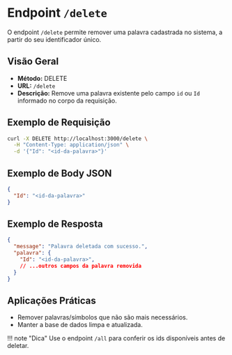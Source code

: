 # Endpoint `/delete`

O endpoint `/delete` permite remover uma palavra cadastrada no sistema, a partir do seu identificador único.

## Visão Geral

- **Método:** DELETE
- **URL:** `/delete`
- **Descrição:** Remove uma palavra existente pelo campo `id` ou `Id` informado no corpo da requisição.

## Exemplo de Requisição

```bash
curl -X DELETE http://localhost:3000/delete \
  -H "Content-Type: application/json" \
  -d '{"Id": "<id-da-palavra>"}'
```

## Exemplo de Body JSON

```json
{
  "Id": "<id-da-palavra>"
}
```

## Exemplo de Resposta

```json
{
  "message": "Palavra deletada com sucesso.",
  "palavra": {
    "Id": "<id-da-palavra>",
    // ...outros campos da palavra removida
  }
}
```

## Aplicações Práticas

- Remover palavras/símbolos que não são mais necessários.
- Manter a base de dados limpa e atualizada.

!!! note "Dica"
    Use o endpoint `/all` para conferir os ids disponíveis antes de deletar.
